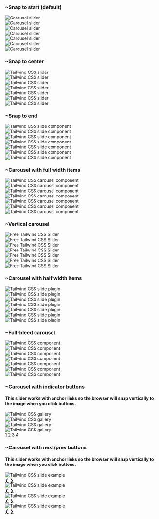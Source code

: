 



### ~Snap to start (default)
<div class="carousel rounded-box">
  <div class="carousel-item">
    <img src="https://img.daisyui.com/images/stock/photo-1559703248-dcaaec9fab78.webp" alt="Carousel slider" />
  </div>
  <div class="carousel-item">
    <img src="https://img.daisyui.com/images/stock/photo-1565098772267-60af42b81ef2.webp" alt="Carousel slider" />
  </div>
  <div class="carousel-item">
    <img src="https://img.daisyui.com/images/stock/photo-1572635148818-ef6fd45eb394.webp" alt="Carousel slider" />
  </div>
  <div class="carousel-item">
    <img src="https://img.daisyui.com/images/stock/photo-1494253109108-2e30c049369b.webp" alt="Carousel slider" />
  </div>
  <div class="carousel-item">
    <img src="https://img.daisyui.com/images/stock/photo-1550258987-190a2d41a8ba.webp" alt="Carousel slider" />
  </div>
  <div class="carousel-item">
    <img src="https://img.daisyui.com/images/stock/photo-1559181567-c3190ca9959b.webp" alt="Carousel slider" />
  </div>
  <div class="carousel-item">
    <img src="https://img.daisyui.com/images/stock/photo-1601004890684-d8cbf643f5f2.webp" alt="Carousel slider" />
  </div>
</div>




### ~Snap to center
<div class="carousel carousel-center rounded-box">
  <div class="carousel-item">
    <img src="https://img.daisyui.com/images/stock/photo-1559703248-dcaaec9fab78.webp" alt="Tailwind CSS slider" />
  </div>
  <div class="carousel-item">
    <img src="https://img.daisyui.com/images/stock/photo-1565098772267-60af42b81ef2.webp" alt="Tailwind CSS slider" />
  </div>
  <div class="carousel-item">
    <img src="https://img.daisyui.com/images/stock/photo-1572635148818-ef6fd45eb394.webp" alt="Tailwind CSS slider" />
  </div>
  <div class="carousel-item">
    <img src="https://img.daisyui.com/images/stock/photo-1494253109108-2e30c049369b.webp" alt="Tailwind CSS slider" />
  </div>
  <div class="carousel-item">
    <img src="https://img.daisyui.com/images/stock/photo-1550258987-190a2d41a8ba.webp" alt="Tailwind CSS slider" />
  </div>
  <div class="carousel-item">
    <img src="https://img.daisyui.com/images/stock/photo-1559181567-c3190ca9959b.webp" alt="Tailwind CSS slider" />
  </div>
  <div class="carousel-item">
    <img src="https://img.daisyui.com/images/stock/photo-1601004890684-d8cbf643f5f2.webp" alt="Tailwind CSS slider" />
  </div>
</div>




### ~Snap to end
<div class="carousel carousel-end rounded-box">
  <div class="carousel-item">
    <img src="https://img.daisyui.com/images/stock/photo-1559703248-dcaaec9fab78.webp" alt="Tailwind CSS slide component" />
  </div>
  <div class="carousel-item">
    <img src="https://img.daisyui.com/images/stock/photo-1565098772267-60af42b81ef2.webp" alt="Tailwind CSS slide component" />
  </div>
  <div class="carousel-item">
    <img src="https://img.daisyui.com/images/stock/photo-1572635148818-ef6fd45eb394.webp" alt="Tailwind CSS slide component" />
  </div>
  <div class="carousel-item">
    <img src="https://img.daisyui.com/images/stock/photo-1494253109108-2e30c049369b.webp" alt="Tailwind CSS slide component" />
  </div>
  <div class="carousel-item">
    <img src="https://img.daisyui.com/images/stock/photo-1550258987-190a2d41a8ba.webp" alt="Tailwind CSS slide component" />
  </div>
  <div class="carousel-item">
    <img src="https://img.daisyui.com/images/stock/photo-1559181567-c3190ca9959b.webp" alt="Tailwind CSS slide component" />
  </div>
  <div class="carousel-item">
    <img src="https://img.daisyui.com/images/stock/photo-1601004890684-d8cbf643f5f2.webp" alt="Tailwind CSS slide component" />
  </div>
</div>




### ~Carousel with full width items
<div class="w-64 carousel rounded-box">
  <div class="w-full carousel-item">
    <img src="https://img.daisyui.com/images/stock/photo-1559703248-dcaaec9fab78.webp" class="w-full" alt="Tailwind CSS carousel component" />
  </div>
  <div class="w-full carousel-item">
    <img src="https://img.daisyui.com/images/stock/photo-1565098772267-60af42b81ef2.webp" class="w-full" alt="Tailwind CSS carousel component" />
  </div>
  <div class="w-full carousel-item">
    <img src="https://img.daisyui.com/images/stock/photo-1572635148818-ef6fd45eb394.webp" class="w-full" alt="Tailwind CSS carousel component" />
  </div>
  <div class="w-full carousel-item">
    <img src="https://img.daisyui.com/images/stock/photo-1494253109108-2e30c049369b.webp" class="w-full" alt="Tailwind CSS carousel component" />
  </div>
  <div class="w-full carousel-item">
    <img src="https://img.daisyui.com/images/stock/photo-1550258987-190a2d41a8ba.webp" class="w-full" alt="Tailwind CSS carousel component" />
  </div>
  <div class="w-full carousel-item">
    <img src="https://img.daisyui.com/images/stock/photo-1559181567-c3190ca9959b.webp" class="w-full" alt="Tailwind CSS carousel component" />
  </div>
  <div class="w-full carousel-item">
    <img src="https://img.daisyui.com/images/stock/photo-1601004890684-d8cbf643f5f2.webp" class="w-full" alt="Tailwind CSS carousel component" />
  </div>
</div>




### ~Vertical carousel
<div class="h-96 carousel carousel-vertical rounded-box">
  <div class="carousel-item h-full">
    <img src="https://img.daisyui.com/images/stock/photo-1559703248-dcaaec9fab78.webp" alt="Free Tailwind CSS Slider" />
  </div>
  <div class="carousel-item h-full">
    <img src="https://img.daisyui.com/images/stock/photo-1565098772267-60af42b81ef2.webp" alt="Free Tailwind CSS Slider" />
  </div>
  <div class="carousel-item h-full">
    <img src="https://img.daisyui.com/images/stock/photo-1572635148818-ef6fd45eb394.webp" alt="Free Tailwind CSS Slider" />
  </div>
  <div class="carousel-item h-full">
    <img src="https://img.daisyui.com/images/stock/photo-1494253109108-2e30c049369b.webp" alt="Free Tailwind CSS Slider" />
  </div>
  <div class="carousel-item h-full">
    <img src="https://img.daisyui.com/images/stock/photo-1550258987-190a2d41a8ba.webp" alt="Free Tailwind CSS Slider" />
  </div>
  <div class="carousel-item h-full">
    <img src="https://img.daisyui.com/images/stock/photo-1559181567-c3190ca9959b.webp" alt="Free Tailwind CSS Slider" />
  </div>
  <div class="carousel-item h-full">
    <img src="https://img.daisyui.com/images/stock/photo-1601004890684-d8cbf643f5f2.webp" alt="Free Tailwind CSS Slider" />
  </div>
</div>




### ~Carousel with half width items
<div class="w-96 carousel rounded-box">
  <div class="w-1/2 carousel-item">
    <img src="https://img.daisyui.com/images/stock/photo-1559703248-dcaaec9fab78.webp" class="w-full" alt="Tailwind CSS slide plugin" />
  </div>
  <div class="w-1/2 carousel-item">
    <img src="https://img.daisyui.com/images/stock/photo-1565098772267-60af42b81ef2.webp" class="w-full" alt="Tailwind CSS slide plugin" />
  </div>
  <div class="w-1/2 carousel-item">
    <img src="https://img.daisyui.com/images/stock/photo-1572635148818-ef6fd45eb394.webp" class="w-full" alt="Tailwind CSS slide plugin" />
  </div>
  <div class="w-1/2 carousel-item">
    <img src="https://img.daisyui.com/images/stock/photo-1494253109108-2e30c049369b.webp" class="w-full" alt="Tailwind CSS slide plugin" />
  </div>
  <div class="w-1/2 carousel-item">
    <img src="https://img.daisyui.com/images/stock/photo-1550258987-190a2d41a8ba.webp" class="w-full" alt="Tailwind CSS slide plugin" />
  </div>
  <div class="w-1/2 carousel-item">
    <img src="https://img.daisyui.com/images/stock/photo-1559181567-c3190ca9959b.webp" class="w-full" alt="Tailwind CSS slide plugin" />
  </div>
  <div class="w-1/2 carousel-item">
    <img src="https://img.daisyui.com/images/stock/photo-1601004890684-d8cbf643f5f2.webp" class="w-full" alt="Tailwind CSS slide plugin" />
  </div>
</div>




### ~Full-bleed carousel
<div class="max-w-md p-4 space-x-4 carousel carousel-center bg-neutral rounded-box">
  <div class="carousel-item">
    <img src="https://img.daisyui.com/images/stock/photo-1559703248-dcaaec9fab78.webp" class="rounded-box" alt="Tailwind CSS component" />
  </div>
  <div class="carousel-item">
    <img src="https://img.daisyui.com/images/stock/photo-1565098772267-60af42b81ef2.webp" class="rounded-box" alt="Tailwind CSS component" />
  </div>
  <div class="carousel-item">
    <img src="https://img.daisyui.com/images/stock/photo-1572635148818-ef6fd45eb394.webp" class="rounded-box" alt="Tailwind CSS component" />
  </div>
  <div class="carousel-item">
    <img src="https://img.daisyui.com/images/stock/photo-1494253109108-2e30c049369b.webp" class="rounded-box" alt="Tailwind CSS component" />
  </div>
  <div class="carousel-item">
    <img src="https://img.daisyui.com/images/stock/photo-1550258987-190a2d41a8ba.webp" class="rounded-box" alt="Tailwind CSS component" />
  </div>
  <div class="carousel-item">
    <img src="https://img.daisyui.com/images/stock/photo-1559181567-c3190ca9959b.webp" class="rounded-box" alt="Tailwind CSS component" />
  </div>
  <div class="carousel-item">
    <img src="https://img.daisyui.com/images/stock/photo-1601004890684-d8cbf643f5f2.webp" class="rounded-box" alt="Tailwind CSS component" />
  </div>
</div>




### ~Carousel with indicator buttons
#### This slider works with anchor links so the browser will snap vertically to the image when you click buttons.

<div class="w-full carousel">
  <div id="item1" class="w-full carousel-item">
    <img src="https://img.daisyui.com/images/stock/photo-1625726411847-8cbb60cc71e6.webp" class="w-full" alt="Tailwind CSS gallery" />
  </div>
  <div id="item2" class="w-full carousel-item">
    <img src="https://img.daisyui.com/images/stock/photo-1609621838510-5ad474b7d25d.webp" class="w-full" alt="Tailwind CSS gallery" />
  </div>
  <div id="item3" class="w-full carousel-item">
    <img src="https://img.daisyui.com/images/stock/photo-1414694762283-acccc27bca85.webp" class="w-full" alt="Tailwind CSS gallery" />
  </div>
  <div id="item4" class="w-full carousel-item">
    <img src="https://img.daisyui.com/images/stock/photo-1665553365602-b2fb8e5d1707.webp" class="w-full" alt="Tailwind CSS gallery" />
  </div>
</div>
<div class="flex justify-center w-full py-2 gap-2">
  <a href="#item1" class="btn btn-xs">1</a>
  <a href="#item2" class="btn btn-xs">2</a>
  <a href="#item3" class="btn btn-xs">3</a>
  <a href="#item4" class="btn btn-xs">4</a>
</div>




### ~Carousel with next/prev buttons
#### This slider works with anchor links so the browser will snap vertically to the image when you click buttons.

<div class="w-full carousel">
  <div id="slide1" class="relative w-full carousel-item">
    <img src="https://img.daisyui.com/images/stock/photo-1625726411847-8cbb60cc71e6.webp" class="w-full" alt="Tailwind CSS slide example" />
    <div class="absolute flex justify-between transform -translate-y-1/2 left-5 right-5 top-1/2">
      <a href="#slide4" class="btn btn-circle">❮</a>
      <a href="#slide2" class="btn btn-circle">❯</a>
    </div>
  </div>
  <div id="slide2" class="relative w-full carousel-item">
    <img src="https://img.daisyui.com/images/stock/photo-1609621838510-5ad474b7d25d.webp" class="w-full" alt="Tailwind CSS slide example" />
    <div class="absolute flex justify-between transform -translate-y-1/2 left-5 right-5 top-1/2">
      <a href="#slide1" class="btn btn-circle">❮</a>
      <a href="#slide3" class="btn btn-circle">❯</a>
    </div>
  </div>
  <div id="slide3" class="relative w-full carousel-item">
    <img src="https://img.daisyui.com/images/stock/photo-1414694762283-acccc27bca85.webp" class="w-full" alt="Tailwind CSS slide example" />
    <div class="absolute flex justify-between transform -translate-y-1/2 left-5 right-5 top-1/2">
      <a href="#slide2" class="btn btn-circle">❮</a>
      <a href="#slide4" class="btn btn-circle">❯</a>
    </div>
  </div>
  <div id="slide4" class="relative w-full carousel-item">
    <img src="https://img.daisyui.com/images/stock/photo-1665553365602-b2fb8e5d1707.webp" class="w-full" alt="Tailwind CSS slide example" />
    <div class="absolute flex justify-between transform -translate-y-1/2 left-5 right-5 top-1/2">
      <a href="#slide3" class="btn btn-circle">❮</a>
      <a href="#slide1" class="btn btn-circle">❯</a>
    </div>
  </div>
</div>


